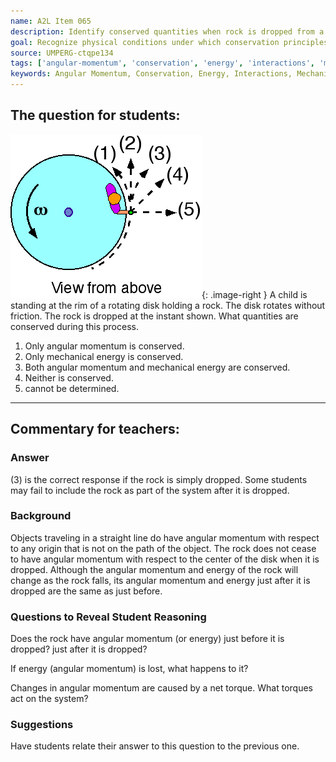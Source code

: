 ```yaml
---
name: A2L Item 065
description: Identify conserved quantities when rock is dropped from a rotating platform.
goal: Recognize physical conditions under which conservation principles hold.
source: UMPERG-ctqpe134
tags: ['angular-momentum', 'conservation', 'energy', 'interactions', 'mechanics', 'rotational-motion']
keywords: Angular Momentum, Conservation, Energy, Interactions, Mechanics, Rotational Motion
---
```


## The question for students:

![Item065_fig1.gif](../images/Item065_fig1.gif){: .image-right } A
child is standing at the rim of a rotating disk holding a rock.  The
disk rotates without friction.  The rock is dropped at the instant
shown.  What quantities are conserved during this process.

1. Only angular momentum is conserved.
2. Only mechanical energy is conserved.
3. Both angular momentum and mechanical energy are conserved.
4. Neither is conserved.
5. cannot be determined.

<hr/>

## Commentary for teachers:

### Answer

(3) is the correct response if the rock is simply dropped.  Some
students may fail to include the rock as part of the system after it is
dropped.

### Background

Objects traveling in a straight line do have angular momentum with
respect to any origin that is not on the path of the object.  The  rock
does not cease to have angular momentum with respect to the center of
the disk when it is dropped. Although the angular momentum and energy of
the rock will change as the rock falls, its angular momentum and energy
just after it is dropped are the same as just before.

### Questions to Reveal Student Reasoning

Does the rock have angular momentum (or energy) just before it is
dropped?  just after it is dropped?

If energy (angular momentum) is lost, what happens to it?

Changes in angular momentum are caused by a net torque.  What torques
act on the system?

### Suggestions

Have students relate their answer to this question to the previous one.
